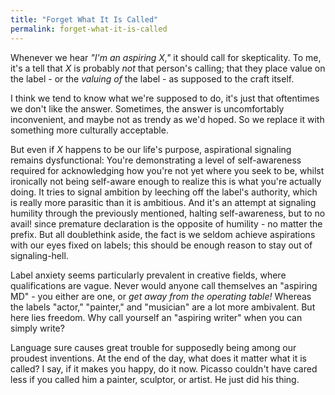```yaml
---
title: "Forget What It Is Called"
permalink: forget-what-it-is-called
---
```


Whenever we hear *"I'm an aspiring X,"* it should call for skepticality. To me, it's a tell that *X* is probably *not* that person's calling; that they place value on the label - or the *valuing of* the label - as supposed to the craft itself.

I think we tend to know what we're supposed to do, it's just that oftentimes we don't like the answer. Sometimes, the answer is uncomfortably inconvenient, and maybe not as trendy as we'd hoped. So we replace it with something more culturally acceptable.

But even if *X* happens to be our life's purpose, aspirational signaling remains dysfunctional: You're demonstrating a level of self-awareness required for acknowledging how you're not yet where you seek to be, whilst ironically not being self-aware enough to realize this is what you're actually doing. It tries to signal ambition by leeching off the label's authority, which is really more parasitic than it is ambitious. And it's an attempt at signaling humility through the previously mentioned, halting self-awareness, but to no avail! since premature declaration is the opposite of humility - no matter the prefix. But all doublethink aside, the fact is we seldom achieve aspirations with our eyes fixed on labels; this should be enough reason to stay out of signaling-hell.

Label anxiety seems particularly prevalent in creative fields, where qualifications are vague. Never would anyone call themselves an "aspiring MD" - you either are one, or *get away from the operating table!* Whereas the labels "actor," "painter," and "musician" are a lot more ambivalent. But here lies freedom. Why call yourself an "aspiring writer" when you can simply write?

Language sure causes great trouble for supposedly being among our proudest inventions. At the end of the day, what does it matter what it is called? I say, if it makes you happy, do it now. Picasso couldn't have cared less if you called him a painter, sculptor, or artist. He just did his thing.
